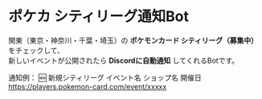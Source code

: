 # ポケカ シティリーグ通知Bot

関東（東京・神奈川・千葉・埼玉）の **ポケモンカード シティリーグ（募集中）** をチェックして、  
新しいイベントが公開されたら **Discordに自動通知** してくれるBotです。  

通知例：
🆕 新規シティリーグ
イベント名
ショップ名
開催日
https://players.pokemon-card.com/event/xxxxx
